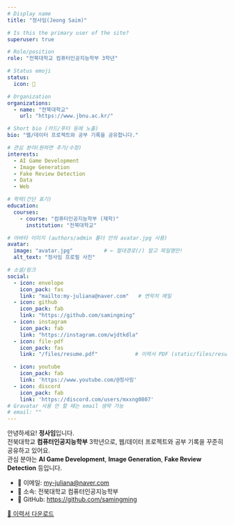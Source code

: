 ```yaml
---
# Display name
title: "정사임(Jeong Saim)"

# Is this the primary user of the site?
superuser: true

# Role/position
role: "전북대학교 컴퓨터인공지능학부 3학년"

# Status emoji
status:
  icon: 🐶

# Organization
organizations:
  - name: "전북대학교"
    url: "https://www.jbnu.ac.kr/"

# Short bio (카드/푸터 등에 노출)
bio: "웹/데이터 프로젝트와 공부 기록을 공유합니다."

# 관심 분야(원하면 추가/수정)
interests:
  - AI Game Development
  - Image Generation
  - Fake Review Detection
  - Data
  - Web

# 학력(간단 표기)
education:
  courses:
    - course: "컴퓨터인공지능학부 (재학)"
      institution: "전북대학교"

# 아바타 이미지 (authors/admin 폴더 안의 avatar.jpg 사용)
avatar:
  image: "avatar.jpg"          # ← 절대경로(/) 말고 파일명만!
  alt_text: "정사임 프로필 사진"

# 소셜/링크
social:
  - icon: envelope
    icon_pack: fas
    link: "mailto:my-juliana@naver.com"   # 연락처 메일
  - icon: github
    icon_pack: fab
    link: "https://github.com/samingming"
  - icon: instagram
    icon_pack: fab
    link: "https://instagram.com/wjdtkdla"
  - icon: file-pdf
    icon_pack: fas
    link: "/files/resume.pdf"            # 이력서 PDF (static/files/resume.pdf)

  - icon: youtube
    icon_pack: fab
    link: 'https://www.youtube.com/@정사밍'   
  - icon: discord
    icon_pack: fab
    link: 'https://discord.com/users/mxxng0807'     
# Gravatar 사용 안 할 때는 email 생략 가능
# email: ""
---
```


안녕하세요! **정사임**입니다.  
전북대학교 **컴퓨터인공지능학부** 3학년으로, 웹/데이터 프로젝트와 공부 기록을 꾸준히 공유하고 있어요.  
관심 분야는 **AI Game Development**, **Image Generation**, **Fake Review Detection** 등입니다.

- 📧 이메일: my-juliana@naver.com  
- 🏫 소속: 전북대학교 컴퓨터인공지능학부  
- 🔗 GitHub: https://github.com/samingming

[📄 이력서 다운로드](/files/resume.pdf)
